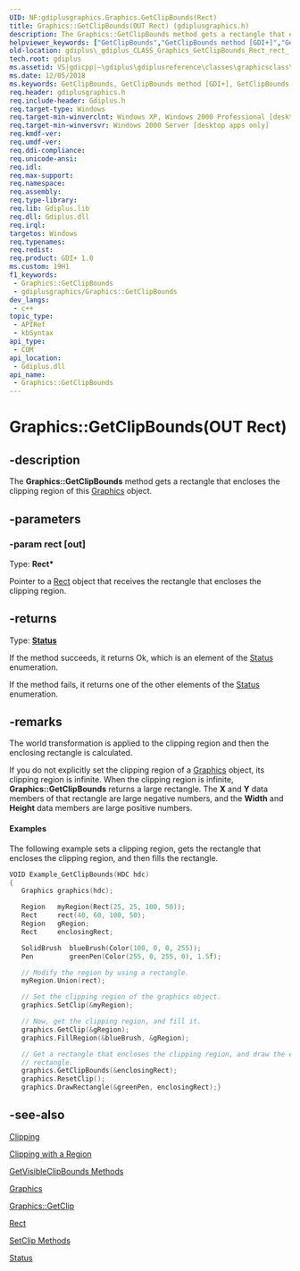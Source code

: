 ```yaml
---
UID: NF:gdiplusgraphics.Graphics.GetClipBounds(Rect)
title: Graphics::GetClipBounds(OUT Rect) (gdiplusgraphics.h)
description: The Graphics::GetClipBounds method gets a rectangle that encloses the clipping region of this Graphics object.
helpviewer_keywords: ["GetClipBounds","GetClipBounds method [GDI+]","GetClipBounds method [GDI+]","Graphics class","Graphics class [GDI+]","GetClipBounds method","Graphics.GetClipBounds","Graphics.GetClipBounds(OUT Rect)","Graphics.GetClipBounds(Rect*)","Graphics::GetClipBounds","Graphics::GetClipBounds(OUT Rect)","_gdiplus_CLASS_Graphics_GetClipBounds_Rect_rect_","gdiplus._gdiplus_CLASS_Graphics_GetClipBounds_Rect_rect_"]
old-location: gdiplus\_gdiplus_CLASS_Graphics_GetClipBounds_Rect_rect_.htm
tech.root: gdiplus
ms.assetid: VS|gdicpp|~\gdiplus\gdiplusreference\classes\graphicsclass\graphicsmethods\graphicsgetclipboundsmethods\getclipbounds.htm
ms.date: 12/05/2018
ms.keywords: GetClipBounds, GetClipBounds method [GDI+], GetClipBounds method [GDI+],Graphics class, Graphics class [GDI+],GetClipBounds method, Graphics.GetClipBounds, Graphics.GetClipBounds(OUT Rect), Graphics.GetClipBounds(Rect*), Graphics::GetClipBounds, Graphics::GetClipBounds(OUT Rect), _gdiplus_CLASS_Graphics_GetClipBounds_Rect_rect_, gdiplus._gdiplus_CLASS_Graphics_GetClipBounds_Rect_rect_
req.header: gdiplusgraphics.h
req.include-header: Gdiplus.h
req.target-type: Windows
req.target-min-winverclnt: Windows XP, Windows 2000 Professional [desktop apps only]
req.target-min-winversvr: Windows 2000 Server [desktop apps only]
req.kmdf-ver: 
req.umdf-ver: 
req.ddi-compliance: 
req.unicode-ansi: 
req.idl: 
req.max-support: 
req.namespace: 
req.assembly: 
req.type-library: 
req.lib: Gdiplus.lib
req.dll: Gdiplus.dll
req.irql: 
targetos: Windows
req.typenames: 
req.redist: 
req.product: GDI+ 1.0
ms.custom: 19H1
f1_keywords:
 - Graphics::GetClipBounds
 - gdiplusgraphics/Graphics::GetClipBounds
dev_langs:
 - c++
topic_type:
 - APIRef
 - kbSyntax
api_type:
 - COM
api_location:
 - Gdiplus.dll
api_name:
 - Graphics::GetClipBounds
---
```


# Graphics::GetClipBounds(OUT Rect)


## -description

The <b>Graphics::GetClipBounds</b> method gets a rectangle that encloses the clipping region of this <a href="/windows/desktop/api/gdiplusgraphics/nl-gdiplusgraphics-graphics">Graphics</a> object.

## -parameters

### -param rect [out]

Type: <b>Rect*</b>

Pointer to a <a href="/windows/desktop/api/gdiplustypes/nl-gdiplustypes-rect">Rect</a> object that receives the rectangle that encloses the clipping region.

## -returns

Type: <b><a href="/windows/desktop/api/gdiplustypes/ne-gdiplustypes-status">Status</a></b>

If the method succeeds, it returns Ok, which is an element of the <a href="/windows/desktop/api/gdiplustypes/ne-gdiplustypes-status">Status</a> enumeration.

If the method fails, it returns one of the other elements of the <a href="/windows/desktop/api/gdiplustypes/ne-gdiplustypes-status">Status</a> enumeration.

## -remarks

The world transformation is applied to the clipping region and then the enclosing rectangle is calculated.

If you do not explicitly set the clipping region of a 
				<a href="/windows/desktop/api/gdiplusgraphics/nl-gdiplusgraphics-graphics">Graphics</a> object, its clipping region is infinite. When the clipping region is infinite, <b>Graphics::GetClipBounds</b> returns a large rectangle. The 
				<b>X</b> and 
				<b>Y</b> data members of that rectangle are large negative numbers, and the 
				<b>Width</b> and 
				<b>Height</b> data members are large positive numbers.


#### Examples



The following example sets a clipping region, gets the rectangle that encloses the clipping region, and then fills the rectangle.


```cpp
VOID Example_GetClipBounds(HDC hdc)
{
   Graphics graphics(hdc);

   Region   myRegion(Rect(25, 25, 100, 50));
   Rect     rect(40, 60, 100, 50);
   Region   gRegion;
   Rect     enclosingRect;

   SolidBrush  blueBrush(Color(100, 0, 0, 255));
   Pen         greenPen(Color(255, 0, 255, 0), 1.5f);

   // Modify the region by using a rectangle.
   myRegion.Union(rect);

   // Set the clipping region of the graphics object.
   graphics.SetClip(&myRegion);

   // Now, get the clipping region, and fill it.
   graphics.GetClip(&gRegion);
   graphics.FillRegion(&blueBrush, &gRegion);

   // Get a rectangle that encloses the clipping region, and draw the enclosing
   // rectangle.
   graphics.GetClipBounds(&enclosingRect);
   graphics.ResetClip();
   graphics.DrawRectangle(&greenPen, enclosingRect);}
```

## -see-also

<a href="/windows/desktop/gdiplus/-gdiplus-clipping-about">Clipping</a>



<a href="/windows/desktop/gdiplus/-gdiplus-clipping-with-a-region-use">Clipping with a Region</a>



<a href="/windows/desktop/api/gdiplusgraphics/nf-gdiplusgraphics-graphics-getvisibleclipbounds(outrect)">GetVisibleClipBounds Methods</a>



<a href="/windows/desktop/api/gdiplusgraphics/nl-gdiplusgraphics-graphics">Graphics</a>



<a href="/windows/desktop/api/gdiplusgraphics/nf-gdiplusgraphics-graphics-getclip">Graphics::GetClip</a>



<a href="/windows/desktop/api/gdiplustypes/nl-gdiplustypes-rect">Rect</a>



<a href="/windows/desktop/api/gdiplusgraphics/nf-gdiplusgraphics-graphics-setclip(inconstgraphicspath_incombinemode)">SetClip Methods</a>



<a href="/windows/desktop/api/gdiplustypes/ne-gdiplustypes-status">Status</a>

